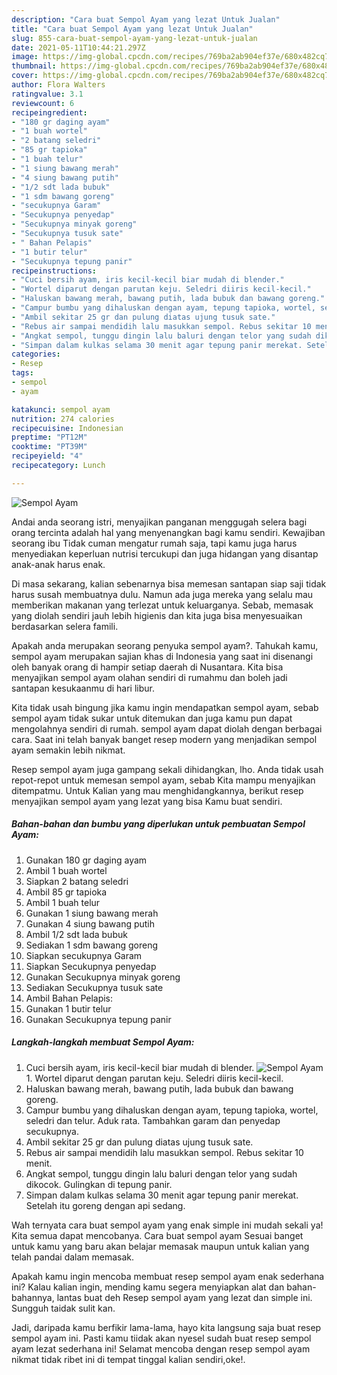 ```yaml
---
description: "Cara buat Sempol Ayam yang lezat Untuk Jualan"
title: "Cara buat Sempol Ayam yang lezat Untuk Jualan"
slug: 855-cara-buat-sempol-ayam-yang-lezat-untuk-jualan
date: 2021-05-11T10:44:21.297Z
image: https://img-global.cpcdn.com/recipes/769ba2ab904ef37e/680x482cq70/sempol-ayam-foto-resep-utama.jpg
thumbnail: https://img-global.cpcdn.com/recipes/769ba2ab904ef37e/680x482cq70/sempol-ayam-foto-resep-utama.jpg
cover: https://img-global.cpcdn.com/recipes/769ba2ab904ef37e/680x482cq70/sempol-ayam-foto-resep-utama.jpg
author: Flora Walters
ratingvalue: 3.1
reviewcount: 6
recipeingredient:
- "180 gr daging ayam"
- "1 buah wortel"
- "2 batang seledri"
- "85 gr tapioka"
- "1 buah telur"
- "1 siung bawang merah"
- "4 siung bawang putih"
- "1/2 sdt lada bubuk"
- "1 sdm bawang goreng"
- "secukupnya Garam"
- "Secukupnya penyedap"
- "Secukupnya minyak goreng"
- "Secukupnya tusuk sate"
- " Bahan Pelapis"
- "1 butir telur"
- "Secukupnya tepung panir"
recipeinstructions:
- "Cuci bersih ayam, iris kecil-kecil biar mudah di blender."
- "Wortel diparut dengan parutan keju. Seledri diiris kecil-kecil."
- "Haluskan bawang merah, bawang putih, lada bubuk dan bawang goreng."
- "Campur bumbu yang dihaluskan dengan ayam, tepung tapioka, wortel, seledri dan telur. Aduk rata. Tambahkan garam dan penyedap secukupnya."
- "Ambil sekitar 25 gr dan pulung diatas ujung tusuk sate."
- "Rebus air sampai mendidih lalu masukkan sempol. Rebus sekitar 10 menit."
- "Angkat sempol, tunggu dingin lalu baluri dengan telor yang sudah dikocok. Gulingkan di tepung panir."
- "Simpan dalam kulkas selama 30 menit agar tepung panir merekat. Setelah itu goreng dengan api sedang."
categories:
- Resep
tags:
- sempol
- ayam

katakunci: sempol ayam 
nutrition: 274 calories
recipecuisine: Indonesian
preptime: "PT12M"
cooktime: "PT39M"
recipeyield: "4"
recipecategory: Lunch

---
```



![Sempol Ayam](https://img-global.cpcdn.com/recipes/769ba2ab904ef37e/680x482cq70/sempol-ayam-foto-resep-utama.jpg)

Andai anda seorang istri, menyajikan panganan menggugah selera bagi orang tercinta adalah hal yang menyenangkan bagi kamu sendiri. Kewajiban seorang ibu Tidak cuman mengatur rumah saja, tapi kamu juga harus menyediakan keperluan nutrisi tercukupi dan juga hidangan yang disantap anak-anak harus enak.

Di masa  sekarang, kalian sebenarnya bisa memesan santapan siap saji tidak harus susah membuatnya dulu. Namun ada juga mereka yang selalu mau memberikan makanan yang terlezat untuk keluarganya. Sebab, memasak yang diolah sendiri jauh lebih higienis dan kita juga bisa menyesuaikan berdasarkan selera famili. 



Apakah anda merupakan seorang penyuka sempol ayam?. Tahukah kamu, sempol ayam merupakan sajian khas di Indonesia yang saat ini disenangi oleh banyak orang di hampir setiap daerah di Nusantara. Kita bisa menyajikan sempol ayam olahan sendiri di rumahmu dan boleh jadi santapan kesukaanmu di hari libur.

Kita tidak usah bingung jika kamu ingin mendapatkan sempol ayam, sebab sempol ayam tidak sukar untuk ditemukan dan juga kamu pun dapat mengolahnya sendiri di rumah. sempol ayam dapat diolah dengan berbagai cara. Saat ini telah banyak banget resep modern yang menjadikan sempol ayam semakin lebih nikmat.

Resep sempol ayam juga gampang sekali dihidangkan, lho. Anda tidak usah repot-repot untuk memesan sempol ayam, sebab Kita mampu menyajikan ditempatmu. Untuk Kalian yang mau menghidangkannya, berikut resep menyajikan sempol ayam yang lezat yang bisa Kamu buat sendiri.

<!--inarticleads1-->

##### Bahan-bahan dan bumbu yang diperlukan untuk pembuatan Sempol Ayam:

1. Gunakan 180 gr daging ayam
1. Ambil 1 buah wortel
1. Siapkan 2 batang seledri
1. Ambil 85 gr tapioka
1. Ambil 1 buah telur
1. Gunakan 1 siung bawang merah
1. Gunakan 4 siung bawang putih
1. Ambil 1/2 sdt lada bubuk
1. Sediakan 1 sdm bawang goreng
1. Siapkan secukupnya Garam
1. Siapkan Secukupnya penyedap
1. Gunakan Secukupnya minyak goreng
1. Sediakan Secukupnya tusuk sate
1. Ambil  Bahan Pelapis:
1. Gunakan 1 butir telur
1. Gunakan Secukupnya tepung panir




<!--inarticleads2-->

##### Langkah-langkah membuat Sempol Ayam:

1. Cuci bersih ayam, iris kecil-kecil biar mudah di blender.
<img src="https://img-global.cpcdn.com/steps/fd0171bb8e38577d/160x128cq70/sempol-ayam-langkah-memasak-1-foto.jpg" alt="Sempol Ayam">1. Wortel diparut dengan parutan keju. Seledri diiris kecil-kecil.
1. Haluskan bawang merah, bawang putih, lada bubuk dan bawang goreng.
1. Campur bumbu yang dihaluskan dengan ayam, tepung tapioka, wortel, seledri dan telur. Aduk rata. Tambahkan garam dan penyedap secukupnya.
1. Ambil sekitar 25 gr dan pulung diatas ujung tusuk sate.
1. Rebus air sampai mendidih lalu masukkan sempol. Rebus sekitar 10 menit.
1. Angkat sempol, tunggu dingin lalu baluri dengan telor yang sudah dikocok. Gulingkan di tepung panir.
1. Simpan dalam kulkas selama 30 menit agar tepung panir merekat. Setelah itu goreng dengan api sedang.




Wah ternyata cara buat sempol ayam yang enak simple ini mudah sekali ya! Kita semua dapat mencobanya. Cara buat sempol ayam Sesuai banget untuk kamu yang baru akan belajar memasak maupun untuk kalian yang telah pandai dalam memasak.

Apakah kamu ingin mencoba membuat resep sempol ayam enak sederhana ini? Kalau kalian ingin, mending kamu segera menyiapkan alat dan bahan-bahannya, lantas buat deh Resep sempol ayam yang lezat dan simple ini. Sungguh taidak sulit kan. 

Jadi, daripada kamu berfikir lama-lama, hayo kita langsung saja buat resep sempol ayam ini. Pasti kamu tiidak akan nyesel sudah buat resep sempol ayam lezat sederhana ini! Selamat mencoba dengan resep sempol ayam nikmat tidak ribet ini di tempat tinggal kalian sendiri,oke!.

